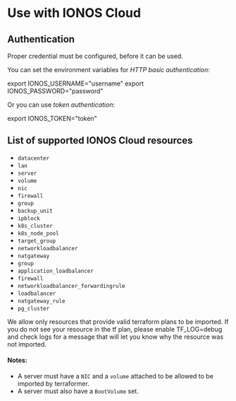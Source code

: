 # Use with IONOS Cloud

## Authentication

Proper credential must be configured, before it can be used.

You can set the environment variables for *HTTP basic authentication*:

export IONOS_USERNAME="username"
export IONOS_PASSWORD="password"

Or you can use *token authentication*:

export IONOS_TOKEN="token"


## List of supported IONOS Cloud resources

* `datacenter`
* `lan`
* `server`
* `volume`
* `nic`
* `firewall`
* `group`
* `backup_unit`
* `ipblock`
* `k8s_cluster`
* `k8s_node_pool`
* `target_group`
* `networkloadbalancer`
* `natgateway`
* `group`
* `application_loadbalancer`
* `firewall`
* `networkloadbalancer_forwardingrule`
* `loadbalancer`
* `natgateway_rule`
* `pg_cluster`

We allow only resources that provide valid terraform plans to be imported.
If you do not see your resource in the tf plan, please enable TF_LOG=debug and check logs 
for a message that will let you know why the resource was not imported.

#### Notes:
 - A server must have a `NIC` and a `volume` attached to be allowed to be imported by terraformer.
 - A server must also have a `BootVolume` set.



